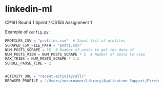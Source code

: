 # linkedin-ml

CP191 Round 1 Sprint / CS156 Assignment 1

Example of `config.py`:

```py
PROFILES_CSV = "profiles.csv"  # Input list of profiles
SCRAPED_CSV_FILE_PATH = "posts.csv"
NUM_POSTS_SCRAPE = 15  # Number of posts to get the data of
NUM_POSTS_VIEW = NUM_POSTS_SCRAPE * 5  # Number of posts to view
MAX_TRIES = NUM_POSTS_SCRAPE * 1.5
SCROLL_PAUSE_TIME = 2


ACTIVITY_URL = "recent-activity/all/"
BROWSER_PROFILE = '/Users/<username>/Library/Application Support/Firefox/Profiles/<profile folder name>'
```
